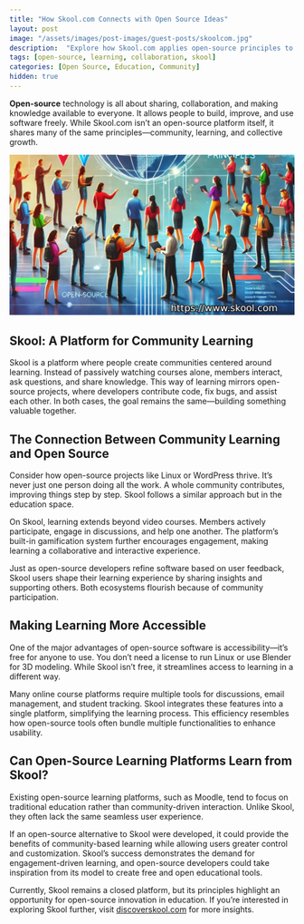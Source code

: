 ```yaml
---
title: "How Skool.com Connects with Open Source Ideas"
layout: post
image: "/assets/images/post-images/guest-posts/skoolcom.jpg"
description:  "Explore how Skool.com applies open-source principles to learning, fostering collaboration and community-driven education for a more engaging experience."
tags: [open-source, learning, collaboration, skool]
categories: [Open Source, Education, Community]
hidden: true
---
```


**Open-source** technology is all about sharing, collaboration, and making knowledge available to everyone. It allows people to build, improve, and use software freely. While Skool.com isn’t an open-source platform itself, it shares many of the same principles—community, learning, and collective growth.

![Skool.com featured image](/assets/images/post-images/guest-posts/skoolcom.jpg)

## Skool: A Platform for Community Learning

Skool is a platform where people create communities centered around learning. Instead of passively watching courses alone, members interact, ask questions, and share knowledge. This way of learning mirrors open-source projects, where developers contribute code, fix bugs, and assist each other. In both cases, the goal remains the same—building something valuable together.

## The Connection Between Community Learning and Open Source

Consider how open-source projects like Linux or WordPress thrive. It’s never just one person doing all the work. A whole community contributes, improving things step by step. Skool follows a similar approach but in the education space.

On Skool, learning extends beyond video courses. Members actively participate, engage in discussions, and help one another. The platform’s built-in gamification system further encourages engagement, making learning a collaborative and interactive experience.

Just as open-source developers refine software based on user feedback, Skool users shape their learning experience by sharing insights and supporting others. Both ecosystems flourish because of community participation.

## Making Learning More Accessible

One of the major advantages of open-source software is accessibility—it’s free for anyone to use. You don’t need a license to run Linux or use Blender for 3D modeling. While Skool isn’t free, it streamlines access to learning in a different way.

Many online course platforms require multiple tools for discussions, email management, and student tracking. Skool integrates these features into a single platform, simplifying the learning process. This efficiency resembles how open-source tools often bundle multiple functionalities to enhance usability.

## Can Open-Source Learning Platforms Learn from Skool?

Existing open-source learning platforms, such as Moodle, tend to focus on traditional education rather than community-driven interaction. Unlike Skool, they often lack the same seamless user experience.

If an open-source alternative to Skool were developed, it could provide the benefits of community-based learning while allowing users greater control and customization. Skool’s success demonstrates the demand for engagement-driven learning, and open-source developers could take inspiration from its model to create free and open educational tools.

Currently, Skool remains a closed platform, but its principles highlight an opportunity for open-source innovation in education. If you’re interested in exploring Skool further, visit [discoverskool.com](https://discoverskool.com/) for more insights.
